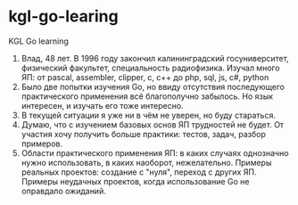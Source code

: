 # kgl-go-learing
KGL Go learning

1. Влад, 48 лет. В 1996 году закончил калининградский госуниверситет, физический факультет, специальность радиофизика.
   Изучал много ЯП: от pascal, assembler, clipper, c, c++ до php, sql, js, c#, python
2. Было две попытки изучения Go, но ввиду отсутствия последующего практического применения всё благополучно забылось.
   Но язык интересен, и изучать его тоже интересно.
3. В текущей ситуации я уже ни в чём не уверен, но буду стараться.
4. Думаю, что с изучением базовых основ ЯП трудностей не будет. От участия хочу получить больше практики: тестов, задач, разбор примеров.
5. Области практического применения ЯП: в каких случаях однозначно нужно использовать, в каких наоборот, нежелательно.
   Примеры реальных проектов: создание с "нуля", переход с других ЯП. Примеры неудачных проектов, когда использование Go не оправдало ожиданий.
